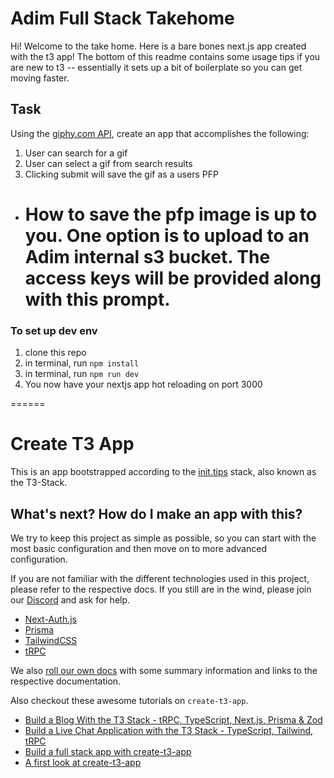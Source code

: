 # Adim Full Stack Takehome

Hi! Welcome to the take home. Here is a bare bones next.js app created with the t3 app! The bottom of this readme contains some usage tips if you are new to t3 -- essentially it sets up a bit of boilerplate so you can get moving faster.

## Task

Using the [giphy.com API](https://developers.giphy.com/), create an app that accomplishes the following:

1. User can search for a gif
2. User can select a gif from search results
3. Clicking submit will save the gif as a users PFP

- # How to save the pfp image is up to you. One option is to upload to an Adim internal s3 bucket. The access keys will be provided along with this prompt.

### To set up dev env

1. clone this repo
2. in terminal, run `npm install`
3. in terminal, run `npm run dev`
4. You now have your nextjs app hot reloading on port 3000

======

# Create T3 App

This is an app bootstrapped according to the [init.tips](https://init.tips) stack, also known as the T3-Stack.

## What's next? How do I make an app with this?

We try to keep this project as simple as possible, so you can start with the most basic configuration and then move on to more advanced configuration.

If you are not familiar with the different technologies used in this project, please refer to the respective docs. If you still are in the wind, please join our [Discord](https://t3.gg/discord) and ask for help.

- [Next-Auth.js](https://next-auth.js.org)
- [Prisma](https://prisma.io)
- [TailwindCSS](https://tailwindcss.com)
- [tRPC](https://trpc.io)

We also [roll our own docs](https://beta.create.t3.gg) with some summary information and links to the respective documentation.

Also checkout these awesome tutorials on `create-t3-app`.

- [Build a Blog With the T3 Stack - tRPC, TypeScript, Next.js, Prisma & Zod](https://www.youtube.com/watch?v=syEWlxVFUrY)
- [Build a Live Chat Application with the T3 Stack - TypeScript, Tailwind, tRPC](https://www.youtube.com/watch?v=dXRRY37MPuk)
- [Build a full stack app with create-t3-app](https://www.nexxel.dev/blog/ct3a-guestbook)
- [A first look at create-t3-app](https://dev.to/ajcwebdev/a-first-look-at-create-t3-app-1i8f)
